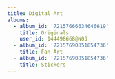 ```yaml
---
title: Digital Art
albums:
  - album_id: '72157666634646619'
    title: Originals
    user_id: 144498668@N03
  - album_id: '72157690851854736'
    title: Fan Art
  - album_id: '72157690851854736'
    title: Stickers
---
```


